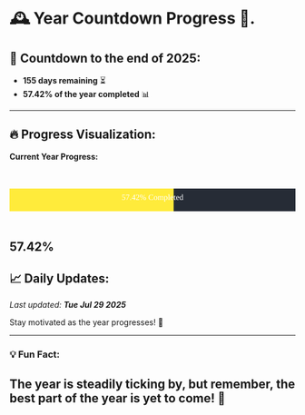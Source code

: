 
# &#x1F570; **Year Countdown Progress** &#x1F389;.

## &#x1F4C5; Countdown to the end of 2025:
- **155 days remaining** &#x23F3;
- **57.42% of the year completed** &#x1F4CA;

---

## &#x1F525; **Progress Visualization**:

**Current Year Progress:**

<br><br>
![Progress Bar](https://raw.githubusercontent.com/dayanidigv/year-countdown-progress/main/progress-bar.svg)
<br><br>

**57.42%**
---

## &#x1F4C8; **Daily Updates**:

_Last updated: **Tue Jul 29 2025**_

Stay motivated as the year progresses! &#x1F680;

--- 

### &#x1F4A1; **Fun Fact:**
The year is steadily ticking by, but remember, the best part of the year is yet to come! &#x1F31F;
---
